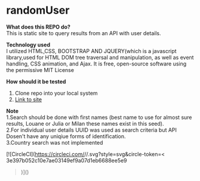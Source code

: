 # randomUser

**What does this REPO do?**
<br>
This is static site to query results from an API with user details. 

**Technology used**
<br>
I utilized HTML,CSS, BOOTSTRAP AND JQUERY(which is a javascript library,used for HTML DOM tree traversal and manipulation,
as well as event handling, CSS animation, and Ajax. It is free, open-source software using the permissive MIT License


**How  should it be tested**
1. Clone repo into your local system
2. <a href="https://decagon01.herokuapp.com/">Link to site</a>

**Note**
<br>
1.Search should be done with first names (best name to use for almost sure results, Louane or Julia or Milan these names exist in this seed).<br>
2.For individual user details UUID was used as search criteria but API Dosen't have any uniqiue forms of identification.<br>
3.Country search was not implemented

[![CircleCI](https://circleci.com/<gh>/<Decagon>/<Random User Fetch>.svg?style=svg&circle-token=< 3e397b052c10e7ae03149ef9a07d1eb6688ee5e9 
>)](<LINK>)

